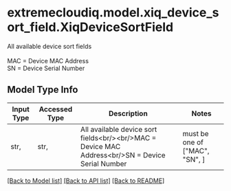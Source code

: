 # extremecloudiq.model.xiq_device_sort_field.XiqDeviceSortField

All available device sort fields<br/><br/>MAC = Device MAC Address<br/>SN = Device Serial Number

## Model Type Info
Input Type | Accessed Type | Description | Notes
------------ | ------------- | ------------- | -------------
str,  | str,  | All available device sort fields&lt;br/&gt;&lt;br/&gt;MAC &#x3D; Device MAC Address&lt;br/&gt;SN &#x3D; Device Serial Number | must be one of ["MAC", "SN", ] 

[[Back to Model list]](../../README.md#documentation-for-models) [[Back to API list]](../../README.md#documentation-for-api-endpoints) [[Back to README]](../../README.md)

